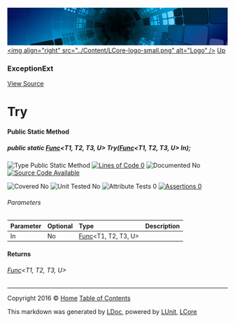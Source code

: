 ![](../Content/LCore-banner-small.png "")
[&lt;img align=&quot;right&quot; src=&quot;../Content/LCore-logo-small.png&quot; alt=&quot;Logo&quot; /&gt;](../../README.md)
[Up](ExceptionExt.md)

### ExceptionExt
[View Source](../Extensions/Methods/ExceptionExt.cs)

# Try

#### Public Static Method

##### public static <a href="https://msdn.microsoft.com/en-us/library/bb549430.aspx" alt="" target="_blank">Func</a>&lt;T1, T2, T3, U&gt; Try(<a href="https://msdn.microsoft.com/en-us/library/bb549430.aspx" alt="" target="_blank">Func</a>&lt;T1, T2, T3, U&gt; In);

![Type Public Static Method](http://b.repl.ca/v1/Type-Public%20Static%20Method-Blue.png "") [![Lines of Code 0](http://b.repl.ca/v1/Lines%20of%20Code-0-red.png "")](../Extensions/Methods/ExceptionExt.cs#L277)    ![Documented No](http://b.repl.ca/v1/Documented-No-red.png "") [![Source Code Available](http://b.repl.ca/v1/Source%20Code-Available-brightgreen.png "")](../Extensions/Methods/ExceptionExt.cs#L277)

![Covered No](http://b.repl.ca/v1/Covered-No-red.png "") ![Unit Tested No](http://b.repl.ca/v1/Unit%20Tested-No-lightgrey.png "") ![Attribute Tests 0](http://b.repl.ca/v1/Attribute%20Tests-0-lightgrey.png "") [![Assertions 0](http://b.repl.ca/v1/Assertions-0-lightgrey.png "")](../Extensions/Methods/ExceptionExt.cs)

###### Parameters

Parameter | Optional | Type | Description
:---  | :---  | :---  | :--- 
In | No | <a href="https://msdn.microsoft.com/en-us/library/bb549430.aspx" alt="" target="_blank">Func</a>&lt;T1, T2, T3, U&gt; | 


#### Returns

###### <a href="https://msdn.microsoft.com/en-us/library/bb549430.aspx" alt="" target="_blank">Func</a>&lt;T1, T2, T3, U&gt;



---

Copyright 2016 &copy; [Home](../../README.md) [Table of Contents](../../TableOfContents.md)

This markdown was generated by [LDoc](https://github.com/CodeSingularity/LDoc), powered by [LUnit](https://github.com/CodeSingularity/LUnit), [LCore](https://github.com/CodeSingularity/LCore)
